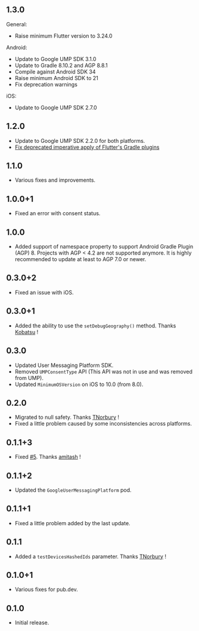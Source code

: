 ## 1.3.0

General:

- Raise minimum Flutter version to 3.24.0

Android:

- Update to Google UMP SDK 3.1.0
- Update to Gradle 8.10.2 and AGP 8.8.1
- Compile against Android SDK 34
- Raise minimum Android SDK to 21
- Fix deprecation warnings

iOS:

- Update to Google UMP SDK 2.7.0

## 1.2.0

- Update to Google UMP SDK 2.2.0 for both platforms.
- [Fix deprecated imperative apply of Flutter's Gradle plugins](https://docs.flutter.dev/release/breaking-changes/flutter-gradle-plugin-apply)

## 1.1.0

- Various fixes and improvements.

## 1.0.0+1

- Fixed an error with consent status.

## 1.0.0

- Added support of namespace property to support Android Gradle Plugin (AGP) 8. Projects with AGP < 4.2 are not supported anymore. It is highly recommended to update at least to AGP 7.0 or newer.

## 0.3.0+2

- Fixed an issue with iOS.

## 0.3.0+1

- Added the ability to use the `setDebugGeography()` method. Thanks [Kobatsu](https://github.com/Kobatsu) !

## 0.3.0

- Updated User Messaging Platform SDK.
- Removed `UMPConsentType` API (This API was not in use and was removed from UMP).
- Updated `MinimumOSVersion` on iOS to 10.0 (from 8.0).

## 0.2.0

- Migrated to null safety. Thanks [TNorbury](https://github.com/TNorbury) !
- Fixed a little problem caused by some inconsistencies across platforms.

## 0.1.1+3

- Fixed [#5](https://github.com/Skyost/FlutterFundingChoices/issues/5). Thanks [amitash](https://github.com/amitash) !

## 0.1.1+2

- Updated the `GoogleUserMessagingPlatform` pod.

## 0.1.1+1

- Fixed a little problem added by the last update.

## 0.1.1

- Added a `testDevicesHashedIds` parameter. Thanks [TNorbury](https://github.com/TNorbury) !

## 0.1.0+1

- Various fixes for pub.dev.

## 0.1.0

- Initial release.

